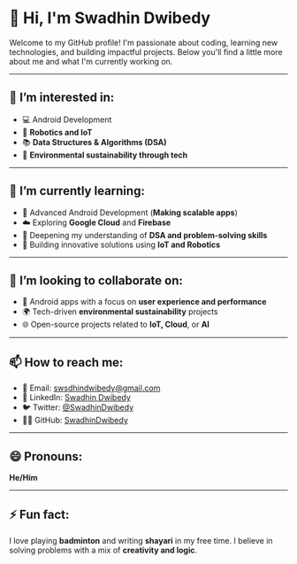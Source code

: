 # 👋 Hi, I'm Swadhin Dwibedy

Welcome to my GitHub profile! I'm passionate about coding, learning new technologies, and building impactful projects. Below you'll find a little more about me and what I'm currently working on.

---

## 👀 I’m interested in:
- 💻 Android Development
- 🤖 **Robotics and IoT**
- 📚 **Data Structures & Algorithms (DSA)**
- 🌱 **Environmental sustainability through tech**

---

## 🌱 I’m currently learning:
- 🔧 Advanced Android Development (**Making scalable apps**)
- ☁️ Exploring **Google Cloud** and **Firebase**
- 🧠 Deepening my understanding of **DSA and problem-solving skills**
- 🔬 Building innovative solutions using **IoT and Robotics**

---

## 💞️ I’m looking to collaborate on:
- 📱 Android apps with a focus on **user experience and performance**
- 🌍 Tech-driven **environmental sustainability** projects
- 🌐 Open-source projects related to **IoT, Cloud**, or **AI**

---

## 📫 How to reach me:
- 📧 Email: [swsdhindwibedy@gmail.com](mailto:swsdhindwibedy@gmail.com)
- 💼 LinkedIn: [Swadhin Dwibedy](https://www.linkedin.com/in/swadhin-dwibedy-76a19b27b)
- 🐦 Twitter: [@SwadhinDwibedy](https://twitter.com/SwadhinDwibedy)
- 🧑‍💻 GitHub: [SwadhinDwibedy](https://github.com/SwadhinDwibedy)

---

## 😄 Pronouns:
**He/Him**

---

## ⚡ Fun fact:
I love playing **badminton** and writing **shayari** in my free time. I believe in solving problems with a mix of **creativity and logic**.
